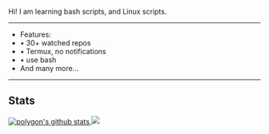 Hi! I am learning bash scripts, and Linux scripts.
***
- Features:
- • 30+ watched repos
- • Termux, no notifications
- • use bash
- And many more...
***
## Stats
<a href="https://github.com/toomails9999">
  <img align="center" src="https://github-readme-stats.vercel.app/api?username=toomails9999&show_icons=true&theme=dark&line_height=27" alt="polygon's github stats"/>
</a>

<a href="https://github.com/toomails9999">
  <img src="https://github-readme-stats.anuraghazra1.vercel.app/api/top-langs/?username=toomails9999&layout=compact&theme=radical&count_private=true&locale=en"
</a>
